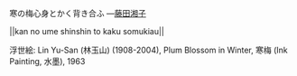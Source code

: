 寒の梅心身とかく背き合ふ
—[藤田湘子](https://ja.wikipedia.org/wiki/藤田湘子)

||kan no ume shinshin to kaku somukiau||

浮世絵: Lin Yu-San (林玉山) (1908-2004), Plum Blossom in Winter, 寒梅 (Ink Painting, 水墨), 1963
